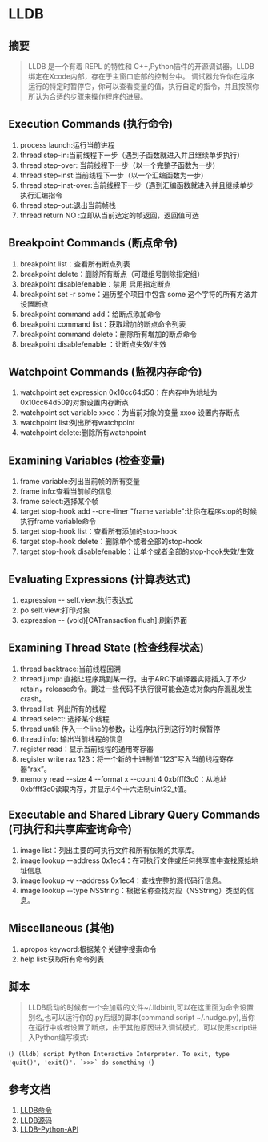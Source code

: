 #  LLDB

## 摘要

> LLDB 是一个有着 REPL 的特性和 C++,Python插件的开源调试器。LLDB绑定在Xcode内部，存在于主窗口底部的控制台中。 调试器允许你在程序运行的特定时暂停它，你可以查看变量的值，执行自定的指令，并且按照你所认为合适的步骤来操作程序的进展。

## Execution Commands (执行命令)

1. process launch:运行当前进程
2. thread step-in:当前线程下一步（遇到子函数就进入并且继续单步执行）
3. thread step-over: 当前线程下一步（以一个完整子函数为一步)
4. thread step-inst:当前线程下一步（以一个汇编函数为一步)
5. thread step-inst-over:当前线程下一步（遇到汇编函数就进入并且继续单步执行汇编指令
6. thread step-out:退出当前帧栈
7. thread return NO :立即从当前选定的帧返回，返回值可选

## Breakpoint Commands (断点命令)

1. breakpoint list：查看所有断点列表
2. breakpoint delete：删除所有断点（可跟组号删除指定组）
3. breakpoint disable/enable：禁用 启用指定断点
4. breakpoint set -r some：遍历整个项目中包含 some 这个字符的所有方法并设置断点
5. breakpoint command add：给断点添加命令
6. breakpoint command list：获取增加的断点命令列表
7. breakpoint command delete：删除所有增加的断点命令
8. breakpoint disable/enable ：让断点失效/生效
    
## Watchpoint Commands (监视内存命令)

1. watchpoint set expression 0x10cc64d50：在内存中为地址为0x10cc64d50的对象设置内存断点
2. watchpoint set variable xxoo：为当前对象的变量 xxoo 设置内存断点
3. watchpoint list:列出所有watchpoint
4. watchpoint delete:删除所有watchpoint

## Examining Variables (检查变量)

1. frame variable:列出当前帧的所有变量
2. frame info:查看当前帧的信息
3. frame select:选择某个帧
4. target stop-hook add --one-liner "frame variable":让你在程序stop的时候执行frame variable命令
5. target stop-hook list：查看所有添加的stop-hook
6. target stop-hook delete：删除单个或者全部的stop-hook
7. target stop-hook disable/enable：让单个或者全部的stop-hook失效/生效

## Evaluating Expressions (计算表达式)

1. expression -- self.view:执行表达式
2. po self.view:打印对象
3. expression -- (void)[CATransaction flush]:刷新界面

## Examining Thread State (检查线程状态)

1. thread backtrace:当前线程回溯
2. thread jump: 直接让程序跳到某一行。由于ARC下编译器实际插入了不少retain，release命令。跳过一些代码不执行很可能会造成对象内存混乱发生crash。
3. thread list: 列出所有的线程
4. thread select: 选择某个线程
5. thread until: 传入一个line的参数，让程序执行到这行的时候暂停
6. thread info: 输出当前线程的信息
7. register read：显示当前线程的通用寄存器
8. register write rax 123：将一个新的十进制值“123”写入当前线程寄存器“rax”。
9. memory read --size 4 --format x --count 4 0xbffff3c0：从地址0xbffff3c0读取内存，并显示4个十六进制uint32_t值。

## Executable and Shared Library Query Commands (可执行和共享库查询命令)

1. image list：列出主要的可执行文件和所有依赖的共享库。
2. image lookup --address 0x1ec4：在可执行文件或任何共享库中查找原始地址信息
3. image lookup -v --address 0x1ec4：查找完整的源代码行信息。
4. image lookup --type NSString：根据名称查找对应（NSString）类型的信息。

## Miscellaneous (其他)

1. apropos keyword:根据某个关键字搜索命令
2. help list:获取所有命令列表

## 脚本

> LLDB启动的时候有一个会加载的文件~/.lldbinit,可以在这里面为命令设置别名,也可以运行你的.py后缀的脚本(command script ~/.nudge.py),当你在运行中或者设置了断点，由于其他原因进入调试模式，可以使用script进入Python编写模式:
>
(```)
(lldb) script
Python Interactive Interpreter. To exit, type 'quit()', 'exit()'.
`>>>` do something
(```)

## 参考文档

1. [LLDB命令](https://lldb.llvm.org/use/map.html)
2. [LLDB源码](https://github.com/llvm/llvm-project.git)
3. [LLDB-Python-API](https://lldb.llvm.org/python_reference/index.html)
